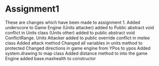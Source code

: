 # Assignment1
These are changes which have been made to assignment 1.
Added underscore to Game Engine
(Units attacker) added to Public abstract void conflict in Units class
(Units other) added to public abstract void ConflictRange.
Units Attacker added to public override conflict in melee class
Added attack method
Changed all variables in units method to protected
Changed directions in game engine from YPos to ypos
Added system.drawing to map class
Added distance method to into the game Engine
added base.maxhealth to constructor
